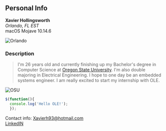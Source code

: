 ## Personal Info
**Xavier Hollingsworth**  
_Orlando, FL EST_  
macOS Mojave 10.14.6  

  
![Orlando](https://bt-wpstatic.freetls.fastly.net/wp-content/blogs.dir/2904/files/2016/08/Orlando.jpg)

### Description
> I'm 26 years old and currently finishing up my Bachelor's degree in Computer Science at [Oregon State University](https://oregonstate.edu/). I'm also double majoring in Electrical Engineering.
I hope to one day be an embedded systems engineer. I am really excited to start my internship with OLE.

![OSU](https://media.licdn.com/dms/image/C4D1BAQFmrGU04UdPIA/company-background_10000/0?e=2159024400&v=beta&t=P1NJKjR51MP8eu8OvsPHp7Lbu4JIODNwf_-OioiHNIU)


```javascript
$(function(){
  console.log('Hello OLE!');
  });
  ```
  
  Contact info: Xavierh93@hotmail.com  
  [LinkedIN](https://www.linkedin.com/in/xavier-hollingsworth-524144127/)
